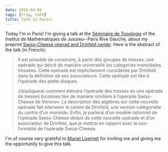 ```yaml
---
date: 2016-04-05
tags: [trip, talk]
title: Talk in Paris!
---
```


Today I'm in Paris! I'm giving a talk at the [Séminaire de Topologie](https://www.imj-prg.fr/spip.php?article67) of the Institut de Mathématiques de Jussieu--Paris Rive Gauche, about my preprint [Swiss-Cheese operad and Drinfeld center](https://arxiv.org/abs/1507.06844).<!--more-->
 Here is the abstract of the talk (in French):

> Il est possible de construire, à partir des groupes de tresses, une opérade qui décrit de manière universelle les catégories monoïdales tressées. Cette opérade est implicitement considérée par Drinfeld dans la définition de ses associateurs. Cette opérade est liée à l’opérade des petits disques.
>
> J’expliquerai comment étendre l’opérade des tresses en une opérade de tresses bicolores liée de manière similaire à l’opérade Swiss-Cheese de Voronov. La description des algèbres sur cette nouvelle opérade fait intervenir le centre de Drinfeld, une version catégorielle du centre d’un monoïde. Enfin, je parlerai d’un modèle rationnel de l’opérade Swiss-Cheese déduit de cette nouvelle opérade et d’un associateur de Drinfeld, que je mettrai en rapport avec la non-formalité de l’opérade Swiss-Cheese.

I'm of course very grateful to [Muriel Livernet](https://webusers.imj-prg.fr/~muriel.livernet/) for inviting me and giving me the opportunity to give this talk.
